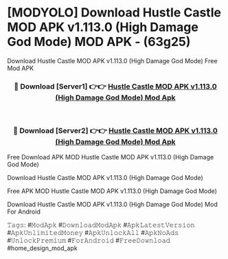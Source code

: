 # [MODYOLO] Download Hustle Castle MOD APK v1.113.0 (High Damage God Mode) MOD APK - (63g25)
Download Hustle Castle MOD APK v1.113.0 (High Damage God Mode) Free Mod APK

<div align="center">
<h3>🔴 Download [Server1] 👉👉 <a href="https://apk-comot.site?title=Hustle_Castle_MOD_APK_v1.113.0_(High_Damage_God_Mode)">Hustle Castle MOD APK v1.113.0 (High Damage God Mode) Mod Apk</a></h3><br>

<h3>🔴 Download [Server2] 👉👉 <a href="https://apk-comot.site?title=Hustle_Castle_MOD_APK_v1.113.0_(High_Damage_God_Mode)">Hustle Castle MOD APK v1.113.0 (High Damage God Mode) Mod Apk</a></h3>
</div>


Free Download APK MOD Hustle Castle MOD APK v1.113.0 (High Damage God Mode)

Download Hustle Castle MOD APK v1.113.0 (High Damage God Mode) 

Free APK MOD Hustle Castle MOD APK v1.113.0 (High Damage God Mode) 

Download Hustle Castle MOD APK v1.113.0 (High Damage God Mode) Mod For Android

𝚃𝚊𝚐𝚜: #𝙼𝚘𝚍𝙰𝚙𝚔 #𝙳𝚘𝚠𝚗𝚕𝚘𝚊𝚍𝙼𝚘𝚍𝙰𝚙𝚔 #𝙰𝚙𝚔𝙻𝚊𝚝𝚎𝚜𝚝𝚅𝚎𝚛𝚜𝚒𝚘𝚗 #𝙰𝚙𝚔𝚄𝚗𝚕𝚒𝚖𝚒𝚝𝚎𝚍𝙼𝚘𝚗𝚎𝚢 #𝙰𝚙𝚔𝚄𝚗𝚕𝚘𝚌𝚔𝙰𝚕𝚕 #𝙰𝚙𝚔𝙽𝚘𝙰𝚍𝚜 #𝚄𝚗𝚕𝚘𝚌𝚔𝙿𝚛𝚎𝚖𝚒𝚞𝚖 #𝙵𝚘𝚛𝙰𝚗𝚍𝚛𝚘𝚒𝚍 #𝙵𝚛𝚎𝚎𝙳𝚘𝚠𝚗𝚕𝚘𝚊𝚍 #home_design_mod_apk